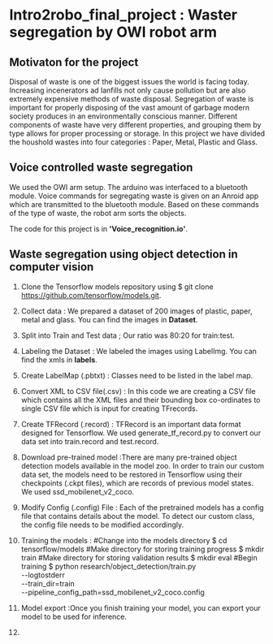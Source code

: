 # Intro2robo_final_project : Waster segregation by OWI robot arm 

## Motivaton for the project

Disposal of waste is one of the biggest issues the world is facing today. Increasing incenerators ad lanfills not only cause pollution but are also extremely expensive methods of waste disposal. Segregation of waste is important for properly disposing of the vast amount of garbage modern society produces in an environmentally conscious manner. Different components of waste have very different properties, and grouping them by type allows for proper processing or storage. In this project we have divided the houshold wastes into four categories : Paper, Metal, Plastic and Glass.

## Voice controlled waste segregation

We used the OWI arm setup. The arduino was interfaced to a bluetooth module. Voice commands for segregating waste is 
given on an Anroid app which are transmitted to the bluetooth module. Based on these commands of the type of waste, 
the robot arm sorts the objects.

The code for this project is in **'Voice_recognition.io'**.

## Waste segregation using object detection in computer vision

1. Clone the Tensorflow models repository using $ git clone https://github.com/tensorflow/models.git.

2. Collect data : We prepared a dataset of 200 images of plastic, paper, metal and glass. 
You can find the images in **Dataset**.

3. Split into Train and Test data ; Our ratio was 80:20 for train:test.

4. Labeling the Dataset : We labeled the images using LabelImg. You can find the xmls in **labels**.

5. Create LabelMap (.pbtxt) : Classes need to be listed in the label map. 

6. Convert XML to CSV file(.csv) : In this code we are creating a CSV file which contains all the XML files and their bounding box co-ordinates to single CSV file which is input for creating TFrecords.

7. Create TFRecord (.record) : TFRecord is an important data format designed for Tensorflow. We used generate_tf_record.py to convert our data set into train.record and test.record.

8. Download pre-trained model :There are many pre-trained object detection models available in the model zoo. In order to train  our custom data set, the models need to be restored in Tensorflow using their checkpoints (.ckpt files), which are records of previous model states. We used ssd_mobilenet_v2_coco.

9. Modify Config (.config) File : Each of the pretrained models has a config file that contains details about the model. To detect our custom class, the config file needs to be modified accordingly.
 
10. Training the models : 
#Change into the models directory
$ cd tensorflow/models
#Make directory for storing training progress
$ mkdir train
#Make directory for storing validation results
$ mkdir eval
#Begin training
$ python research/object_detection/train.py \
    --logtostderr \
    --train_dir=train \
    --pipeline_config_path=ssd_mobilenet_v2_coco.config
    
11. Model export :Once you finish training your model, you can export your model to be used for inference.

12. 





